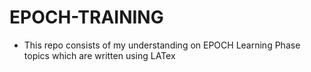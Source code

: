 # EPOCH-TRAINING
- This repo consists of my understanding on EPOCH Learning Phase topics which are written using LATex
